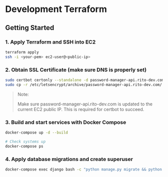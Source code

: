 # Development Terraform

## Getting Started

### 1. Apply Terraform and SSH into EC2

```bash
terraform apply
ssh -i <your-pem> ec2-user@<public-ip>
```

### 2. Obtain SSL Certificate (make sure DNS is properly set)

```bash
sudo certbot certonly --standalone -d password-manager-api.rito-dev.com --email `YOUR_CERTBOT_EMAIL` --agree-tos --non-interactive
sudo cp -r /etc/letsencrypt/archive/password-manager-api.rito-dev.com/ ./docker/nginx/config/
```

> Note:
>
> Make sure password-manager-api.rito-dev.com is updated to the current EC2 public IP. This is required for certbot to succeed.

### 3. Build and start services with Docker Compose

```bash
docker-compose up -d --build

# Check systems up
docker-compose ps
```

### 4. Apply database migrations and create superuser

```bash
docker-compose exec django bash -c "python manage.py migrate && python manage.py superuser"
```
